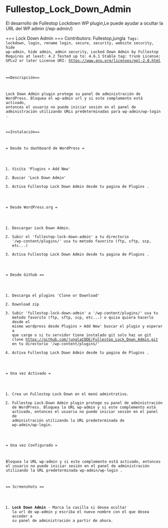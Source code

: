 # Fullestop_Lock_Down_Admin
El desarrollo de Fullestop Lockdown WP plugin,Le puede ayudar a ocultar la URL del WP admin (/wp-admin/)


=== Lock Down Admin ===
Contributors: 	Fullestop,jungla<CODE/>
Tags:	lockdown, login, rename login, secure, security, website security, hide wp-admin, hide admin, admin security,  Locked Down Admin by Fullestop
Requires at least: 4.2
Tested up to: 4.6.1
Stable tag: trunk
License: GPLv2 or later
License URI: https://www.gnu.org/licenses/gpl-2.0.html



==Descripción==

Lock Down Admin plugin protege su panel de administración de WordPress. Bloquea el wp-admin url y si este complemento está activado, entonces el usuario no puede iniciar sesión en el panel de administración utilizando URLs predeterminadas para wp-admin/wp-login .


==Instalación==

= Desde tu dashboard de WordPress  =

1. Visita 'Plugins > Add New'
2. Buscar 'Lock Down Admin'
3. Activa Fullestop Lock Down Admin desde tu pagina de Plugins . 

= Desde WordPress.org =

1. Descargar Lock Down Admin.
2. Subir el 'fullestop-lock-down-admin' a tu directorio '/wp-content/plugins/' usa tu metodo favorito (ftp, sftp, scp, etc...)
3. Activa Fullestop Lock Down Admin desde tu pagina de Plugins .

= Desde Github ==
1. Descarga el plugins 'Clone or Download'
2. Download zip
3. Subir 'fullestop-lock-down-admin' a '/wp-content/plugins/' usa tu metodo favorito (ftp, sftp, scp, etc...) o quiza quiera hacerlo desde el mismo wordpress desde Plugins > Add New' buscar el plugin y esperar a que carge o si tu servidor tiene instalado git solo haz un git clone https://github.com/junglaCODE/Fullestop_Lock_Down_Admin.git en tu directorio '/wp-content/plugins/'
4. Activa Fullestop Lock Down Admin desde tu pagina de Plugins .

= Una vez Activado =

1. Crea un Fullestop Lock Down en el menú admintrativo.
2. Fullestop Lock-Down Admin plugin protege su panel de administración de WordPress. Bloquea la URL wp-admin y si este complemento está activado, entonces el usuario no puede iniciar sesión en el panel de administración utilizando la URL predeterminada de wp-admin/wp-login.


= Una vez Configurado =

Bloquea la URL wp-admin y si este complemento está activado, entonces el usuario no puede iniciar sesión en el panel de administración utilizando  la URL predeterminada wp-admin/wp-login .


== Screenshots ==
1. **Lock Down Admin** - Marca la casilla si desea ocultar la url de wp-admin y escriba el nuevo nombre con el que desea acceder a su panel de administración a partir de ahora.








































